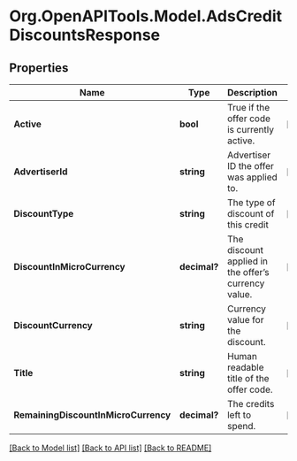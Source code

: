 # Org.OpenAPITools.Model.AdsCreditDiscountsResponse

## Properties

Name | Type | Description | Notes
------------ | ------------- | ------------- | -------------
**Active** | **bool** | True if the offer code is currently active. | [optional] 
**AdvertiserId** | **string** | Advertiser ID the offer was applied to. | [optional] 
**DiscountType** | **string** | The type of discount of this credit | [optional] 
**DiscountInMicroCurrency** | **decimal?** | The discount applied in the offer’s currency value. | [optional] 
**DiscountCurrency** | **string** | Currency value for the discount. | [optional] 
**Title** | **string** | Human readable title of the offer code. | [optional] 
**RemainingDiscountInMicroCurrency** | **decimal?** | The credits left to spend. | [optional] 

[[Back to Model list]](../README.md#documentation-for-models) [[Back to API list]](../README.md#documentation-for-api-endpoints) [[Back to README]](../README.md)

